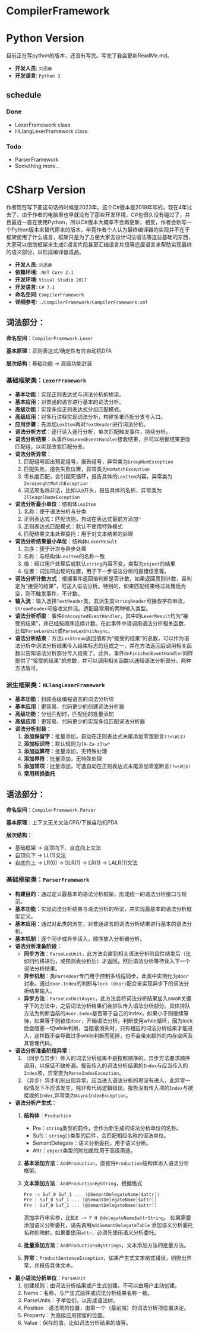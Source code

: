 # CompilerFramework

# Python Version
目前正在写python的版本，还没有写完。写完了我会更新ReadMe.md。
- **开发人员**: `刘迅承`
- **开发语言**: `Python 3`
## schedule
### Done
- LexerFramework class
- HLlangLexerFramework class
### Todo
- ParserFramework
- Something more...

# CSharp Version
作者现在写下面这句话的时候是2023年。这个C#版本是2019年写的，现在4年过去了，由于作者的电脑里也早就没有了那些开发环境，C#也很久没有碰过了，并且最近一直在使用Python，所以C#版本大概率不会再更新，相反，作者会新写一个Python版本来替代原来的版本，毕竟作者个人认为最终编译器的实现并不在于框架使用了什么语言，框架只是为了方便大家去设计词法语法等这些基础的东西，大家可以借助框架来生成C语言片段甚至汇编语言片段等底层语言来帮助实现最终的语义部分，以形成编译器成品。

- **开发人员**: `刘迅承`
- **依赖环境**: `.NET Core 2.1`
- **开发环境**: `Visual Studio 2017`
- **开发语言**: `C# 7.1`
- **命名空间**: `CompilerFramework`
- **详细参考**: `./CompilerFramework/CompilerFramework.xml`

## 词法部分：

**命名空间**：`CompilerFramework.Lexer`

**基本原理**：正则表达式/确定性有穷自动机DFA

**层次结构**：基础功能 -> 高级功能封装

### 基础框架类：`LexerFramework`

- **基本功能**：实现正则表达式与词法分析的桥梁。
- **基本应用**：对普通的语言进行基本的词法分析。
- **高级功能**：实现多组正则表达式分组匹配模式。
- **高级应用**：对多行注释实现词法分析，构建多重匹配分支与入口。
- **应用步骤**：先添加`LexItem`再对`TextReader`进行词法分析。
- **词法分析方式**：逐行读入逐行分析，单次匹配触发事件，持续分析。
- **词法分析结果**：从事件`OnLexedEventHandler`接收结果，并可以根据结果更改匹配组，以实现改变匹配分支。
- **词法分析异常**：
  1. 匹配组号超出预定组号，报告组号，异常类为`GroupNumException`
  2. 匹配失败，报告失败位置，异常类为`NoMatchException`
  3. 零长度匹配，会引起死循环，报告具体的`LexItem`内容，异常类为`ZeroLenghtMatchException`
  4. 词法项名称非法，比如以`@`开头，报告具体的名称，异常类为`IlleagalNameException`
- **词法分析最小单位**：结构体`LexItem`
  1. 名称：便于语法分析与分类
  2. 正则表达式：匹配法则，自动在表达式最前方添加`^`
  3. 正则表达式匹配模式：默认不使用特殊模式
  4. 匹配结果文本处理委托：用于对文本结果的处理
- **词法分析结果最小单位**：结构体`LexerResult`
  1. 次序：便于计次与异步处理
  2. 名称：与结构体`LexItem`的名称一致
  3. 值：经过用户处理后或默认`string`内容不变，类型为`object`的结果
  4. 位置：词法项出现的位置，用于下一步语法分析的报错信息等。
- **词法分析计数方式**：根据事件返回值判断是否计数，如果返回真则计数，且判定为“接受的结果”，可送入语法分析。特别的，如果匹配结果经过处理后为空，则不触发事件，不计数。
- **输入流**：输入选择`TextReader`类，其派生类`StringReader`可接收字符串流，`StreamReader`可接收文件流。适配最常用的两种输入类型。
- **语法分析桥梁**：事件`OnAcceptedEventHandler`，其中的`LexerResult`均为“接受的结果”，并已经按顺序连续计数。在此事件中请调用语法分析相关函数，比如`ParseLexUnit`或`ParseLexUnitAsync`。
- **语法分析结束**：方法`LexStream`返回值即为“接受的结果”的总数，可以作为语法分析中词法分析结果传入结束标志的组成之一，并在方法返回后调用相关函数以告知语法分析部分传入结束了。此外，事件`OnFinishedEventHandler`同样提供了“接受的结果”的总数，并可以调用相关函数以通知语法分析部分。两种方法皆可。

### 派生框架类：`HLlangLexerFramework`

- **基本功能**：封装高级编程语言的词法分析项
- **基本应用**：更容易，代码更少的创建词法分析器
- **高级功能**：分组匹配时，匹配组的批量添加
- **高级应用**：更容易，代码更少的实现多组匹配词法分析器
- **词法分析封装**：
  1. **添加保留字**：批量添加，自动在正则表达式末尾添加零宽断言`(?=\W|$)`
  2. **添加标识符**：默认规则为`[A-Za-z]\w*`
  3. **添加运算符**：批量添加，无特殊处理
  4. **添加界符**：批量添加，无特殊处理
  5. **添加常项**：批量添加，可选自动在正则表达式末尾添加零宽断言`(?=\W|$)`
  6. **常用转换委托**

## 语法部分：

**命名空间**：`CompilerFramework.Parser`

**基本原理**：上下文无关文法CFG/下推自动机PDA

**层次结构**：

- 基础框架 -> 自顶向下、自底向上文法
- 自顶向下 -> LL(1)文法
- 自底向上 -> LR(0) -> SLR(1) -> LR(1) -> LALR(1)文法

### 基础框架类：`ParserFramework`

- **构建目的**：通过定义最基本的语法分析框架，形成统一的语法分析接口与规范。
- **基本功能**：实现词法分析结果与语法分析的桥梁，并实现最基本的语法分析框架定义。
- **基本应用**：通过对此类的派生，对普通语言的词法分析结果进行基本的语法分析。
- **基本机制**：逐个同步或异步读入，顺序放入分析器分析。
- **语法分析准备阶段**：
  - **同步方法**：`ParseLexUnit`，此方法会直到相关语法分析阶段性结束后（比如归约移进后，或预测表分析后）才返回，然后语法分析等待读入下一个词法分析结果。
  - **异步机制**：类`ParseDoor`专门用于控制多线程同步，此类中实例化为`door`对象。通过`door.Index`的判断与`lock (door)`配合来实现异步下的词法分析结果输入。
  - **异步方法**：`ParseLexUnitAsync`，此方法会将词法分析结果加入await关键字下的方法中，之后词法分析结果们会排队传入语法分析部分。具体排队方法为判断当前的`door.Index`是否等于自己的Index，如果小于则继续等待，如果等于则锁住`door`，开始语法分析。判断使用while循环，因为lock后会阻塞一切while判断，当阻塞消失时，只有相应的词法分析结果才能进入，这样既不会导致过多while判断而死掉，也不会带来额外的内存空间及其管理代码。
- **语法分析准备阶段异常**：
  1. （同步与异步）传入的词法分析结果不是按照顺序的。异步方法要求顺序调用，以保证不缺补漏。报告传入的词法分析结果的`Index`与应当传入的`Index`项，异常类为`ParseIndexException`。
  2. （异步）异步机制出现异常，应当进入语法分析的项没有进入，此异常一般情况下不应该发生，除非有代码逻辑错误。报告没有传入项的`Index`与欲接收的`Index`,异常类为`AsyncIndexException`。
- **语法分析产生式**：
  1. **结构体**：`Production`
     - Pre：`string`类型的前件，会作为新生成的语法分析单位的名称。
     - Sufs：`string[]`类型的后件，会匹配相应名称的语法单位。
     - SemantDelegate：语义分析委托，用于语义分析。
     - Attr：`object`类型的附加属性用于高级用途。
  2. **基本添加方法**：`AddProduction`，直接将`Production`结构体添入语法分析框架。
  3. **文本添加方法**：`AddProductionByString`，根据格式

      ``` c
      Pre -> Suf_0 Suf_1 ... [@SemantDelegateName[$attr]]
      Pre | Suf_0 Suf_1 ... [@SemantDelegateName[$attr]]
      Pre : Suf_0 Suf_1 ... [@SemantDelegateName[$attr]]
      ```

      添加字符串实参，比如`E -> F H @delegateName$attrString`。
      如果需要添加语义分析委托，请先调用`AddSemantDelegateTable`
      添加语义分析委托名称的映射。如果要使用`attr`，必须先使用语义分析委托。
  4. **批量添加方法**：`AddProductionsByStrings`，文本添加方法的批量方法。
  5. **异常**：`ProductSentenceException`，如果产生式文本格式错误，则抛出异常，并报告具体文本。
- **最小语法分析单位**：`ParseUnit`
  1. 创建规则：由词法分析结果或产生式创建，不可以由用户主动创建。
  2. Name：名称，与产生式前件或词法分析结果名称一致。
  3. ParseUnits：子单位们，以形成语法树。
  4. Position：语法项的位置，由第一个（最前端）的词法分析项位置决定。
  5. Property：为高级应用预留的位置。
  6. Value：保存的值，比如词法分析结果的值等。
